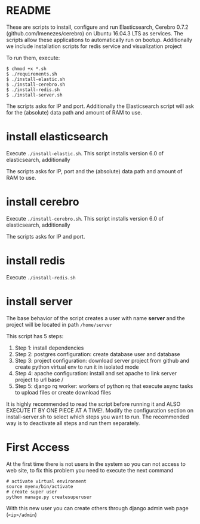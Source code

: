 # README
These are scripts to install, configure and run Elasticsearch, Cerebro 0.7.2 (github.com/lmenezes/cerebro) on Ubuntu 16.04.3 LTS as services. The scripts allow these applications to automatically run on bootup.
Additionally we include installation scripts for redis service and visualization project

To run them, execute:<br>
```
$ chmod +x *.sh
$ ./requirements.sh
$ ./install-elastic.sh
$ ./install-cerebro.sh
$ ./install-redis.sh
$ ./install-server.sh
```
The scripts asks for IP and port. Additionally the Elasticsearch script will ask for the (absolute) data path and amount of RAM to use.

# install elasticsearch

Execute `./install-elastic.sh`. This script installs version 6.0 of elasticsearch, additionally

The scripts asks for IP, port and the (absolute) data path and amount of RAM to use.

# install cerebro

Execute `./install-cerebro.sh`. This script installs version 6.0 of elasticsearch, additionally

The scripts asks for IP and port.

# install redis

Execute `./install-redis.sh`

# install server

The base behavior of the script creates a user with name **server** and the project will be located in path `/home/server`

This script has 5 steps:

1. Step 1: install dependencies
2. Step 2: postgres configuration: create database user and database
3. Step 3: project configuration: download server project from github and create python virtual env to run it in isolated mode
4. Step 4: apache configuration: install and set apache to link server project to url base /
5. Step 5: django rq worker: workers of python rq that execute async tasks to upload files or create download files

It is highly recommended to read the script before running it and ALSO EXECUTE IT BY ONE PIECE AT A TIME!. Modify the configuration section on install-server.sh to select which steps you want to run. The recommended way is to deactivate all steps and run them separately.

# First Access

At the first time there is not users in the system so you can not access to web site, to fix this problem you need to execute the next command
```
# activate virtual environment
source myenv/bin/activate
# create super user
python manage.py createsuperuser
```
With this new user you can create others through django admin web page (`<ip>/admin`)
